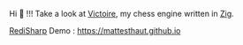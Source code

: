 Hi 👋 !!! Take a look at [Victoire](https://github.com/MattEstHaut/Victoire), my chess engine written in [Zig](https://ziglang.org/).

[RediSharp](https://github.com/MattEstHaut/RediSharp) Demo : https://mattesthaut.github.io
